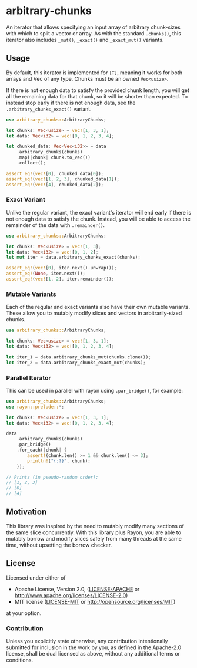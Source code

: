 # arbitrary-chunks

An iterator that allows specifying an input array of arbitrary chunk-sizes with which to split a vector or array. As with the standard `.chunks()`, this iterator also includes `_mut()`, `_exact()` and `_exact_mut()` variants.

## Usage

By default, this iterator is implemented for `[T]`, meaning it works for both arrays and Vec of any type. Chunks must be an owned `Vec<usize>`.

If there is not enough data to satisfy the provided chunk length, you will get all the remaining data for that chunk, so it will be shorter than expected. To instead stop early if there is not enough data, see the `.arbitrary_chunks_exact()` variant.

```rust
use arbitrary_chunks::ArbitraryChunks;

let chunks: Vec<usize> = vec![1, 3, 1];
let data: Vec<i32> = vec![0, 1, 2, 3, 4];

let chunked_data: Vec<Vec<i32>> = data
    .arbitrary_chunks(chunks)
    .map(|chunk| chunk.to_vec())
    .collect();

assert_eq!(vec![0], chunked_data[0]);
assert_eq!(vec![1, 2, 3], chunked_data[1]);
assert_eq!(vec![4], chunked_data[2]);
```

### Exact Variant

Unlike the regular variant, the exact variant's iterator will end early if there is not enough data to satisfy the chunk. Instead, you will be able to access the remainder of the data with `.remainder()`.

```rust
use arbitrary_chunks::ArbitraryChunks;

let chunks: Vec<usize> = vec![1, 3];
let data: Vec<i32> = vec![0, 1, 2];
let mut iter = data.arbitrary_chunks_exact(chunks);

assert_eq!(vec![0], iter.next().unwrap());
assert_eq!(None, iter.next());
assert_eq!(vec![1, 2], iter.remainder());
```

### Mutable Variants

Each of the regular and exact variants also have their own mutable variants. These allow you to mutably modify slices and vectors in arbitrarily-sized chunks.

```rust
use arbitrary_chunks::ArbitraryChunks;

let chunks: Vec<usize> = vec![1, 3, 1];
let data: Vec<i32> = vec![0, 1, 2, 3, 4];

let iter_1 = data.arbitrary_chunks_mut(chunks.clone());
let iter_2 = data.arbitrary_chunks_exact_mut(chunks);
```

### Parallel Iterator

This can be used in parallel with rayon using `.par_bridge()`, for example:

```rust
use arbitrary_chunks::ArbitraryChunks;
use rayon::prelude::*;

let chunks: Vec<usize> = vec![1, 3, 1];
let data: Vec<i32> = vec![0, 1, 2, 3, 4];

data
    .arbitrary_chunks(chunks)
    .par_bridge()
    .for_each(|chunk| {
        assert!(chunk.len() >= 1 && chunk.len() <= 3);
        println!("{:?}", chunk);
    });

// Prints (in pseudo-random order):
// [1, 2, 3]
// [0]
// [4]
```

## Motivation

This library was inspired by the need to mutably modify many sections of the same slice concurrently. With this library plus Rayon, you are able to mutably borrow and modify slices safely from many threads at the same time, without upsetting the borrow checker.

## License

Licensed under either of

* Apache License, Version 2.0, ([LICENSE-APACHE](LICENSE-APACHE) or <http://www.apache.org/licenses/LICENSE-2.0>)
* MIT license ([LICENSE-MIT](LICENSE-MIT) or <http://opensource.org/licenses/MIT>)

at your option.

### Contribution

Unless you explicitly state otherwise, any contribution intentionally submitted for inclusion in the work by you, as defined in the Apache-2.0 license, shall be dual licensed as above, without any additional terms or conditions.
